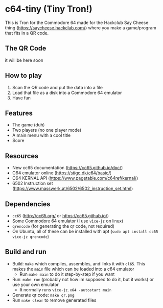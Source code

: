 # c64-tiny (Tiny Tron!)
This is Tron for the Commodore 64 made for the Hackclub Say Cheese thing (https://saycheese.hackclub.com/) where you make a game/program that fits in a QR code.

## The QR Code
it will be here soon

## How to play
1. Scan the QR code and put the data into a file
2. Load that file as a disk into a Commodore 64 emulator
3. Have fun

## Features
- The game (duh)
- Two players (no one player mode)
- A main menu with a cool title
- Score

## Resources
- New cc65 documentation (https://cc65.github.io/doc/)
- C64 emulator online (https://stigc.dk/c64/basic/)
- C64 KERNAL API (https://www.pagetable.com/c64ref/kernal/)
- 6502 Instruction set (https://www.masswerk.at/6502/6502_instruction_set.html)

## Dependencies
- `cc65` (http://cc65.org/ or https://cc65.github.io/)
- Some Commodore 64 emulator (I use `vice-jz` on linux)
- `qrencode` (for generating the qr code, not required)
- On Ubuntu, all of these can be installed with apt (`sudo apt install cc65 vice-jz qrencode`)

## Build and run
- Build: `make` which compiles, assembles, and links it with `cl65`. This makes the `main` file which can be loaded into a c64 emulator
    - Run `make main` to do it step-by-step if you want
- Run: `make run` (probably not how im supposed to do it, but it works) or use your own emulator
    - It normally runs `vice-jz.x64 -autostart main`
- Generate qr code: `make qr.png`
- Run `make clean` to remove generated files
